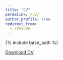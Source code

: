 ```yaml
---
title: "CV"
permalink: /cv/
author_profile: true
redirect_from:
  - /resume
---
```


{% include base_path %}

[Download CV]({{site.url}}/files/iws_resume.pdf)
